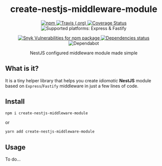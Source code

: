 <h1 align="center">create-nestjs-middleware-module</h1>

<p align="center">
  <a href="https://www.npmjs.com/package/create-nestjs-middleware-module">
    <img alt="npm" src="https://img.shields.io/npm/v/create-nestjs-middleware-module" />
  </a>
  <a href="https://travis-ci.org/iamolegga/create-nestjs-middleware-module">
    <img alt="Travis (.org)" src="https://img.shields.io/travis/iamolegga/create-nestjs-middleware-module" />
  </a>
  <a href="https://coveralls.io/github/iamolegga/create-nestjs-middleware-module?branch=master">
    <img alt="Coverage Status" src="https://coveralls.io/repos/github/iamolegga/create-nestjs-middleware-module/badge.svg?branch=master" />
  </a>
    <img alt="Supported platforms: Express & Fastify" src="https://img.shields.io/badge/platforms-Express%20%26%20Fastify-green" />
</p>
<p align="center">
  <a href="https://snyk.io/test/github/iamolegga/create-nestjs-middleware-module">
    <img alt="Snyk Vulnerabilities for npm package" src="https://img.shields.io/snyk/vulnerabilities/npm/create-nestjs-middleware-module" />
  </a>
  <a href="https://david-dm.org/iamolegga/create-nestjs-middleware-module">
    <img alt="Dependencies status" src="https://badgen.net/david/dep/iamolegga/create-nestjs-middleware-module">
  </a>
  <img alt="Dependabot" src="https://badgen.net/dependabot/iamolegga/create-nestjs-middleware-module/?icon=dependabot">
  <!-- <a href="https://codeclimate.com/github/iamolegga/create-nestjs-middleware-module">
    <img alt="Maintainability" src="https://badgen.net/codeclimate/maintainability/iamolegga/create-nestjs-middleware-module">
  </a> -->
</p>

<p align="center">NestJS configured middleware module made simple</p>

## What is it?

It is a tiny helper library that helps you create _idiomatic_ **NestJS** module based on `Express`/`Fastify` middleware in just a few lines of code.

## Install

```sh
npm i create-nestjs-middleware-module
```

or

```sh
yarn add create-nestjs-middleware-module
```

## Usage

To do...